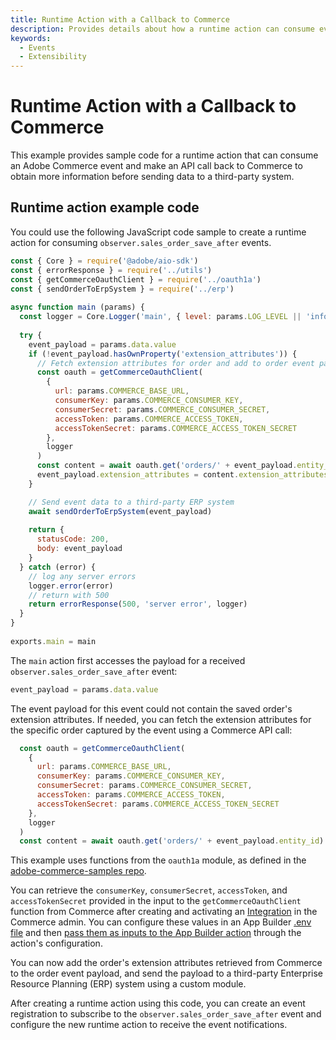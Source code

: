 ```yaml
---
title: Runtime Action with a Callback to Commerce
description: Provides details about how a runtime action can consume events and fetch additional details from Commerce.
keywords:
  - Events
  - Extensibility
---
```


# Runtime Action with a Callback to Commerce

This example provides sample code for a runtime action that can consume an Adobe Commerce event and make an API call back to Commerce to obtain more information before sending data to a third-party system.

## Runtime action example code

You could use the following JavaScript code sample to create a runtime action for consuming `observer.sales_order_save_after` events.

```js
const { Core } = require('@adobe/aio-sdk')
const { errorResponse } = require('../utils')
const { getCommerceOauthClient } = require('../oauth1a')
const { sendOrderToErpSystem } = require('../erp')
  
async function main (params) {
  const logger = Core.Logger('main', { level: params.LOG_LEVEL || 'info' })
  
  try {
    event_payload = params.data.value
    if (!event_payload.hasOwnProperty('extension_attributes')) {
      // Fetch extension attributes for order and add to order event payload
      const oauth = getCommerceOauthClient(
        {
          url: params.COMMERCE_BASE_URL,
          consumerKey: params.COMMERCE_CONSUMER_KEY,
          consumerSecret: params.COMMERCE_CONSUMER_SECRET,
          accessToken: params.COMMERCE_ACCESS_TOKEN,
          accessTokenSecret: params.COMMERCE_ACCESS_TOKEN_SECRET
        },
        logger
      )
      const content = await oauth.get('orders/' + event_payload.entity_id)
      event_payload.extension_attributes = content.extension_attributes
    }

    // Send event data to a third-party ERP system
    await sendOrderToErpSystem(event_payload)
      
    return {
      statusCode: 200,
      body: event_payload
    }
  } catch (error) {
    // log any server errors
    logger.error(error)
    // return with 500
    return errorResponse(500, 'server error', logger)
  }
}
  
exports.main = main
```

The `main` action first accesses the payload for a received `observer.sales_order_save_after` event:

```js
event_payload = params.data.value
```

The event payload for this event could not contain the saved order's extension attributes. If needed, you can fetch the extension attributes for the specific order captured by the event using a Commerce API call:

```js
  const oauth = getCommerceOauthClient(
    {
      url: params.COMMERCE_BASE_URL,
      consumerKey: params.COMMERCE_CONSUMER_KEY,
      consumerSecret: params.COMMERCE_CONSUMER_SECRET,
      accessToken: params.COMMERCE_ACCESS_TOKEN,
      accessTokenSecret: params.COMMERCE_ACCESS_TOKEN_SECRET
    },
    logger
  )
  const content = await oauth.get('orders/' + event_payload.entity_id)
```

This example uses functions from the `oauth1a` module, as defined in the [adobe-commerce-samples repo](https://github.com/adobe/adobe-commerce-samples/blob/main/admin-ui-sdk/menu/custom-menu/actions/oauth1a.js).

You can retrieve the `consumerKey`, `consumerSecret`, `accessToken`, and `accessTokenSecret` provided in the input to the `getCommerceOauthClient` function from Commerce after creating and activating an [Integration](https://experienceleague.adobe.com/en/docs/commerce-admin/systems/integrations) in the Commerce admin. You can configure these values in an App Builder [.env file](https://developer.adobe.com/app-builder/docs/guides/configuration/#env) and then [pass them as inputs to the App Builder action](https://developer.adobe.com/app-builder/docs/guides/configuration/#using-environment-variables-in-runtime-actions) through the action's configuration.

You can now add the order's extension attributes retrieved from Commerce to the order event payload, and send the payload to a third-party Enterprise Resource Planning (ERP) system using a custom module.

After creating a runtime action using this code, you can create an event registration to subscribe to the `observer.sales_order_save_after` event and configure the new runtime action to receive the event notifications.
